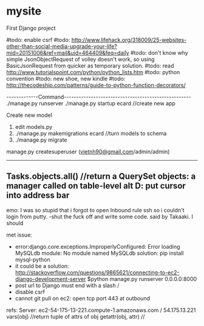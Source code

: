 # mysite
First Django project

#todo: enable csrf
#todo: http://www.lifehack.org/318009/25-websites-other-than-social-media-upgrade-your-life?mid=20151006&ref=mail&uid=464409&feq=daily
#todo: don't know why simple JsonObjectRequest of volley doesn't work, so using BasicJsonRequest from quicker as temporary solution.
#todo: read http://www.tutorialspoint.com/python/python_lists.htm
#todo: python convention
#todo: new shoe, new kindle
#todo: http://thecodeship.com/patterns/guide-to-python-function-decorators/


-------------Command----------------------------------------------------
./manage.py runserver
./manage.py startup ecard //create new app

Create new model
1. edit models.py
2. ./manage.py makemigrations ecard //turn models to schema
3. ./manage.py migrate

manage.py createsuperuser (vietnh90@gmail.com/admin/admin)

-------------------------------------------------------------------------
Tasks.objects.all() //return a QuerySet
objects: a manager called on table-level
alt D: put cursor into address bar
--------------------------------------------------------------------------


emo: I was so stupid that i forgot to open Inbound rule ssh so i couldn't login from putty.
-shut the fuck off and write some code. said by Takaaki. I should


met issue:
- error:django.core.exceptions.ImproperlyConfigured: Error loading MySQLdb module: No module named MySQLdb
solution: pip install mysql-python
- it could be a solution:
http://stackoverflow.com/questions/9865621/connecting-to-ec2-django-development-server
$python manage.py runserver 0.0.0.0:8000
- post url to Django must end with a slash /
- disable csrf
- cannot git pull on ec2: open tcp port 443 at outbound


refs:
Server: ec2-54-175-13-221.compute-1.amazonaws.com  /  54.175.13.221
vars(obj) //return tuple of attrs of obj
getattr(obj, attr) //
